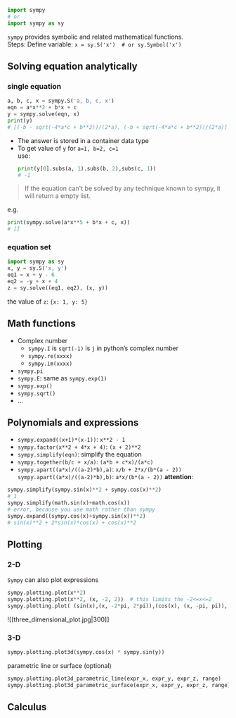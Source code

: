 ```python
import sympy
# or
import sympy as sy
```
`sympy` provides symbolic and related mathematical functions.  
Steps:
Define variable: `x = sy.S('x')  # or sy.Symbol('x')`  

## Solving equation analytically
### single equation
```python
a, b, c, x = sympy.S('a, b, c, x')
eqn = a*x**2 + b*x + c
y = sympy.solve(eqn, x)
print(y)
# [(-b - sqrt(-4*a*c + b**2))/(2*a), (-b + sqrt(-4*a*c + b**2))/(2*a)]
```
- The answer is stored in a container data type
- To get value of `y` for `a=1, b=2, c=1`  
    use:
    ```python
    print(y[0].subs(a, 1).subs(b, 2),subs(c, 1))
    # -1
    ```

> If the equation can't be solved by any technique known to sympy, it will return a empty list.

e.g.  
```python
print(sympy.solve(a*x**5 + b*x + c, x))
# []
```

### equation set
```python
import sympy as sy
x, y = sy.S('x, y')
eq1 = x + y - 6
eq2 = -y + x + 4
z = sy.solve((eq1, eq2), (x, y))
```
the value of `z`: `{x: 1, y: 5}`

## Math functions
- Complex number
    - `sympy.I` is `sqrt(-1)` is `j` in python’s complex number
    - `sympy.re(xxxx)`
    - `sympy.im(xxxx)`
- `sympy.pi`
- `sympy.E`: same as `sympy.exp(1)`
- `sympy.exp()`
- `sympy.sqrt()`
- ...

## Polynomials and expressions
- `sympy.expand((x+1)*(x-1))`: `x**2 - 1`
- `sympy.factor(x**2 + 4*x + 4)`: `(x + 2)**2`
- `sympy.simplify(eqn)`: simplify the equation
- `sympy.together(b/c + x/a)`: `(a*b + c*x)/(a*c)`
- `sympy.apart((a*x)/((a-2)*b),a)`: `x/b + 2*x/(b*(a - 2))`
    `sympy.apart((a*x)/((a-2)*b),b)`: `a*x/(b*(a - 2))`
**attention**:
```python
sympy.simplify(sympy.sin(x)**2 + sympy.cos(x)**2)
# 1
sympy.simplify(math.sin(x)+math.cos(x))
# error, because you use math rather than sympy
sympy.expand((sympy.cos(x)+sympy.sin(x))**2)
# sin(x)**2 + 2*sin(x)*cos(x) + cos(x)**2
```

## Plotting
### 2-D
`Sympy` can also plot expressions
```python
sympy.plotting.plot(x**2)
sympy.plotting.plot(x**2, (x, -2, 2))  # this limits the -2<=x<=2
sympy.plotting.plot( (sin(x),(x, -2*pi, 2*pi)),(cos(x), (x, -pi, pi)), line_color='red', title='SymPy plot example')  # multiple lines
```
![[three_dimensional_plot.jpg|300]]
### 3-D
```python
sympy.plotting.plot3d(sympy.cos(x) * sympy.sin(y))
```
parametric line or surface (optional)
```python
sympy.plotting.plot3d_parametric_line(expr_x, expr_y, expr_z, range)
sympy.plotting.plot3d_parametric_surface(expr_x, expr_y, expr_z, range)
```

## Calculus
